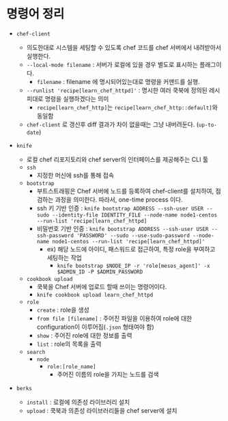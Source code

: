 # 명령어 정리

* `chef-client`
    * 의도한대로 시스템을 세팅할 수 있도록 chef 코드를 chef 서버에서 내려받아서 실행한다.
    * `--local-mode filename` : 서버가 로컬에 있을 경우 별도로 표시하는 플래그이다.
        * `filename` : filename 에 명시되어있는대로 명령을 커맨드를 실행. 
    * `--runlist 'recipe[learn_chef_httpd]'` : 명시한 여러 쿡북에 정의된 레시피대로 명령을 실행하겠다는 의미
        * `recipe[learn_chef_http]`는 `recipe[learn_chef_http::default]`와 동일함 
    * `chef-client` 로 갱신후 diff 결과가 차이 없을때는 그냥 내버려둔다. (`up-to-date`)


* `knife`
    * 로컬 chef 리포지토리와 chef server의 인터페이스를 제공해주는 CLI 툴
    * `ssh`
        * 지정한 머신에 ssh를 통해 접속
    * `bootstrap`
        * 부트스트래핑은 Chef 서버에 노드를 등록하여 chef-client를 설치하여, 점검하는 과정을 의미한다. 따라서, one-time process 이다.
        * ssh 키 기반 인증 : `knife bootstrap ADDRESS --ssh-user USER --sudo --identity-file IDENTITY_FILE --node-name node1-centos --run-list 'recipe[learn_chef_httpd]`
        * 비밀번호 기반 인증 : `knife bootstrap ADDRESS --ssh-user USER --ssh-password 'PASSWORD' --sudo --use-sudo-password --node-name node1-centos --run-list 'recipe[learn_chef_httpd]'`
            * ex) 해당 노드에 아이디, 패스워드로 접근하여, 특정 role을 부여하고 세팅하는 작업
                * `knife bootstrap $NODE_IP -r 'role[mesos_agent]' -x $ADMIN_ID -P $ADMIN_PASSWORD`
    * `cookbook upload`
        * 쿡북을 Chef 서버에 업로드 할때 쓰이는 명령어이다.
        * `knife cookbook upload learn_chef_httpd`
    * `role`
        * `create` : role을 생성
        * `from file [filename]` : 주어진 파일을 이용하여 role에 대한 configuration이 이루어짐(`.json` 형태여야 함)
        * `show` : 주어진 role에 대한 정보를 출력
        * `list` : role의 목록을 출력
    * `search`
        * `node`
            * `role:[role_name]`
                * 주어진 이름의 role을 가지는 노드를 검색


* `berks`
    * `install` : 로컬에 의존성 라이브러리 설치
    * `upload` : 쿡북과 의존성 라이브러리들을 chef server에 설치
